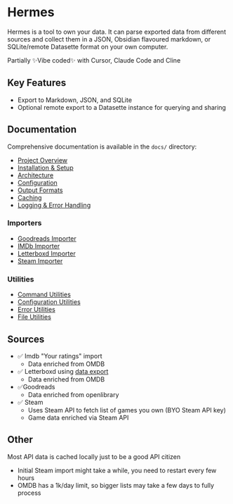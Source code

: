 # Hermes

Hermes is a tool to own your data. It can parse exported data from different sources and collect them in a JSON, Obsidian flavoured markdown, or SQLite/remote Datasette format on your own computer.

Partially ✨Vibe coded✨ with Cursor, Claude Code and Cline

## Key Features
- Export to Markdown, JSON, and SQLite
- Optional remote export to a Datasette instance for querying and sharing

## Documentation

Comprehensive documentation is available in the `docs/` directory:

- [Project Overview](docs/01_overview.md)
- [Installation & Setup](docs/02_installation_setup.md)
- [Architecture](docs/03_architecture.md)
- [Configuration](docs/04_configuration.md)
- [Output Formats](docs/05_output_formats.md)
- [Caching](docs/06_caching.md)
- [Logging & Error Handling](docs/07_logging_error_handling.md)

### Importers

- [Goodreads Importer](docs/importers/goodreads.md)
- [IMDb Importer](docs/importers/imdb.md)
- [Letterboxd Importer](docs/importers/letterboxd.md)
- [Steam Importer](docs/importers/steam.md)

### Utilities

- [Command Utilities](docs/utilities/cmdutil.md)
- [Configuration Utilities](docs/utilities/config.md)
- [Error Utilities](docs/utilities/errors.md)
- [File Utilities](docs/utilities/fileutil.md)

## Sources

- ✅ Imdb "Your ratings" import
  - Data enriched from OMDB
- ✅ Letterboxd using [data export](https://letterboxd.com/user/exportdata/)
  - Data enriched from OMDB
- ✅Goodreads
  - Data enriched from openlibrary
- ✅ Steam
  - Uses Steam API to fetch list of games you own (BYO Steam API key)
  - Game data enriched via Steam API

## Other

Most API data is cached locally just to be a good API citizen

- Initial Steam import might take a while, you need to restart every few hours
- OMDB has a 1k/day limit, so bigger lists may take a few days to fully process
